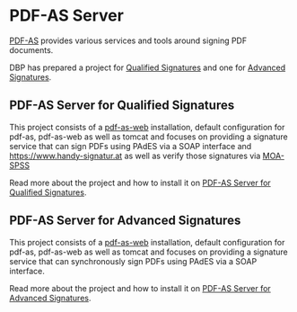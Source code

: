 # PDF-AS Server

[PDF-AS](https://www.a-sit.at/egiz/e-government-innovationszentrum-egiz/)
provides various services and tools around signing PDF documents.

DBP has prepared a project for [Qualified Signatures](#pdf-as-server-for-qualified-signatures)
and one for [Advanced Signatures](#pdf-as-server-for-advanced-signatures).

## PDF-AS Server for Qualified Signatures

This project consists of a
[pdf-as-web](https://joinup.ec.europa.eu/collection/e-government-innovation-center-egiz/solution/pdf) installation,
default configuration for pdf-as, pdf-as-web as well as tomcat and focuses on
providing a signature service that can sign PDFs using PAdES via a
SOAP interface and https://www.handy-signatur.at as well as verify those signatures
via [MOA-SPSS](https://apps.egiz.gv.at/handbooks/moa-spss/handbook/handbook/index.html)

Read more about the project and how to install it on [PDF-AS Server for Qualified Signatures](https://gitlab.tugraz.at/dbp/esign/pdf-as-server-qualified).

## PDF-AS Server for Advanced Signatures

This project consists of a
[pdf-as-web](https://joinup.ec.europa.eu/collection/e-government-innovation-center-egiz/solution/pdf) installation,
default configuration for pdf-as, pdf-as-web as well as tomcat and focuses on
providing a signature service that can synchronously sign PDFs using PAdES via a
SOAP interface.

Read more about the project and how to install it on [PDF-AS Server for Advanced Signatures](https://gitlab.tugraz.at/dbp/esign/pdf-as-server-advanced).
